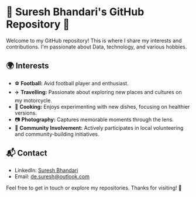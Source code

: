 # 🚀 Suresh Bhandari's GitHub Repository 🌟

Welcome to my GitHub repository! This is where I share my interests and contributions. I'm passionate about Data, technology, and various hobbies.

## 🌍 Interests

- ⚽ **Football:** Avid football player and enthusiast.
- ✈️ **Travelling:** Passionate about exploring new places and cultures on my motorcycle.
- 🍳 **Cooking:** Enjoys experimenting with new dishes, focusing on healthier versions.
- 📷 **Photography:** Captures memorable moments through the lens.
- 🤝 **Community Involvement:** Actively participates in local volunteering and community-building initiatives.

## 📬 Contact

- LinkedIn: [Suresh Bhandari](https://www.linkedin.com/in/suresh-bhandari/)
- Email: de.suresh@outlook.com

Feel free to get in touch or explore my repositories. Thanks for visiting! 🙌
